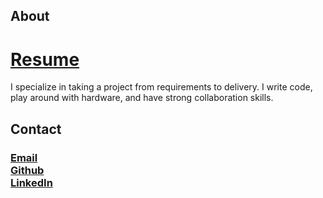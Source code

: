 ## About 

# [Resume](resume.md)

I specialize in taking a project from requirements to delivery. I write code, play around with hardware, and have strong collaboration skills.

## Contact
### [Email](mailto:kellyhodisworks@gmail.com)<br/>[Github](https://www.github.com/swim-mer)<br/>[LinkedIn](https://www.linkedin.com/in/kelly-hodis)

